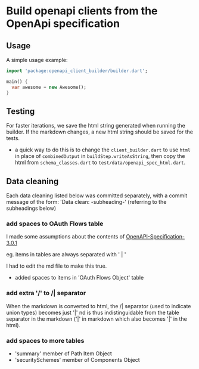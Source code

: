 # Build openapi clients from the OpenApi specification

## Usage

A simple usage example:

```dart
import 'package:openapi_client_builder/builder.dart';

main() {
  var awesome = new Awesome();
}
```

## Testing 

For faster iterations, we save the html string generated when running the builder.  If the markdown changes, a new html string should be saved for the tests. 

- a quick way to do this is to change the `client_builder.dart` to use `html` in place of `combinedOutput` in `buildStep.writeAsString`, then copy the html from `schema_classes.dart` to `test/data/openapi_spec_html.dart`.

## Data cleaning

Each data cleaning listed below was committed separately, with a commit message of the form: 'Data clean: -subheading-' (referring to the subheadings below)

### add spaces to OAuth Flows table

I made some assumptions about the contents of [OpenAPI-Specification-3.0.1](https://github.com/OAI/OpenAPI-Specification/blob/master/versions/3.0.1.md)

eg. items in tables are always separated with ' | '

I had to edit the md file to make this true.
- added spaces to items in 'OAuth Flows Object' table

### add extra '/' to /| separator

When the markdown is converted to html, the /| separator (used to indicate union types) becomes just '|' nd is thus indistinguidable from the table separator in the markdown ('|' in markdown which also becomes '|' in the html).

### add spaces to more tables

- 'summary' member of Path Item Object
- 'securitySchemes' member of Components Object
